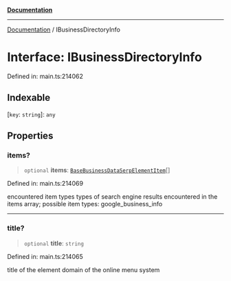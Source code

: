 [**Documentation**](../README.md)

***

[Documentation](../README.md) / IBusinessDirectoryInfo

# Interface: IBusinessDirectoryInfo

Defined in: main.ts:214062

## Indexable

\[`key`: `string`\]: `any`

## Properties

### items?

> `optional` **items**: [`BaseBusinessDataSerpElementItem`](../classes/BaseBusinessDataSerpElementItem.md)[]

Defined in: main.ts:214069

encountered item types
types of search engine results encountered in the items array;
possible item types: google_business_info

***

### title?

> `optional` **title**: `string`

Defined in: main.ts:214065

title of the element
domain of the online menu system
